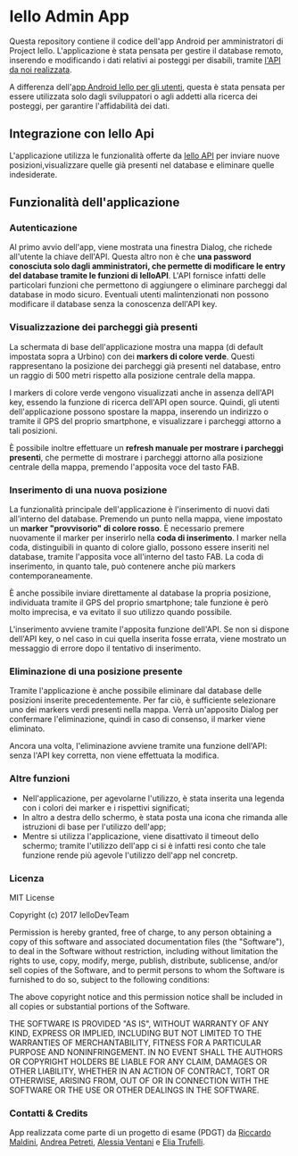 # Iello Admin App #
Questa repository contiene il codice dell'app Android per amministratori di Project Iello. L'applicazione è stata pensata per gestire il database remoto, inserendo e modificando i dati relativi ai posteggi per disabili, tramite [l'API da noi realizzata](https://github.com/IelloDevTeam/IelloAPI "Iello API Repo"). 

A differenza dell'[app Android Iello per gli utenti](https://github.com/IelloDevTeam/IelloAndroidApp), questa è stata pensata per essere utilizzata solo dagli sviluppatori o agli addetti alla ricerca dei posteggi, per garantire l'affidabilità dei dati.


## Integrazione con Iello Api ##
L'applicazione utilizza le funzionalità offerte da [Iello API](https://bitbucket.org/piattaformeteam/iello-api "Iello API Repo") per inviare nuove posizioni,visualizzare quelle già presenti nel database e eliminare quelle indesiderate.


## Funzionalità dell'applicazione ##

### Autenticazione ###
Al primo avvio dell'app, viene mostrata una finestra Dialog, che richede all'utente la chiave dell'API. Questa altro non è che **una password conosciuta solo dagli amministratori, che permette di modificare le entry del database tramite le funzioni di IelloAPI**. L'API fornisce infatti delle particolari funzioni che permettono di aggiungere o eliminare parcheggi dal database in modo sicuro. Eventuali utenti malintenzionati non possono modificare il database senza la conoscenza dell'API key.

### Visualizzazione dei parcheggi già presenti ###
La schermata di base dell'applicazione mostra una mappa (di default impostata sopra a Urbino) con dei **markers di colore verde**. Questi rappresentano la posizione dei parcheggi già presenti nel database, entro un raggio di 500 metri rispetto alla posizione centrale della mappa.

I markers di colore verde vengono visualizzati anche in assenza dell'API key, essendo la funzione di ricerca dell'API open source. Quindi, gli utenti dell'applicazione possono spostare la mappa, inserendo un indirizzo o tramite il GPS del proprio smartphone, e visualizzare i parcheggi attorno a tali posizioni.

È possibile inoltre effettuare un **refresh manuale per mostrare i parcheggi presenti**, che permette di mostrare i parcheggi attorno alla posizione centrale della mappa, premendo l'apposita voce del tasto FAB.


### Inserimento di una nuova posizione ###
La funzionalità principale dell'applicazione è l'inserimento di nuovi dati all'interno del database. Premendo un punto nella mappa, viene impostato un **marker "provvisorio" di colore rosso**. È necessario premere nuovamente il marker per inserirlo nella **coda di inserimento**. I marker nella coda, distinguibili in quanto di colore giallo, possono essere inseriti nel database, tramite l'apposita voce all'interno del tasto FAB. La coda di inserimento, in quanto tale, può contenere anche più markers contemporaneamente.

È anche possibile inviare direttamente al database la propria posizione, individuata tramite il GPS del proprio smartphone; tale funzione è però molto imprecisa, e va evitato il suo utilizzo quando possibile.

L'inserimento avviene tramite l'apposita funzione dell'API. Se non si dispone dell'API key, o nel caso in cui quella inserita fosse errata, viene mostrato un messaggio di errore dopo il tentativo di inserimento.


### Eliminazione di una posizione presente ###
Tramite l'applicazione è anche possibile eliminare dal database delle posizioni inserite precedentemente. Per far ciò, è sufficiente selezionare uno dei markers verdi presenti nella mappa. Verrà un'apposito Dialog per confermare l'eliminazione, quindi in caso di consenso, il marker viene eliminato. 

Ancora una volta, l'eliminazione avviene tramite una funzione dell'API: senza l'API key corretta, non viene effettuata la modifica.

### Altre funzioni ###
* Nell'applicazione, per agevolarne l'utilizzo, è stata inserita una legenda con i colori dei marker e i rispettivi significati;
* In altro a destra dello schermo, è stata posta una icona che rimanda alle istruzioni di base per l'utilizzo dell'app;
* Mentre si utilizza l'applicazione, viene disattivato il timeout dello schermo; tramite l'utilizzo dell'app ci si è infatti resi conto che tale funzione rende più agevole l'utilizzo dell'app nel concretp.

### Licenza ###
MIT License

Copyright (c) 2017 IelloDevTeam

Permission is hereby granted, free of charge, to any person obtaining a copy
of this software and associated documentation files (the "Software"), to deal
in the Software without restriction, including without limitation the rights
to use, copy, modify, merge, publish, distribute, sublicense, and/or sell
copies of the Software, and to permit persons to whom the Software is
furnished to do so, subject to the following conditions:

The above copyright notice and this permission notice shall be included in all
copies or substantial portions of the Software.

THE SOFTWARE IS PROVIDED "AS IS", WITHOUT WARRANTY OF ANY KIND, EXPRESS OR
IMPLIED, INCLUDING BUT NOT LIMITED TO THE WARRANTIES OF MERCHANTABILITY,
FITNESS FOR A PARTICULAR PURPOSE AND NONINFRINGEMENT. IN NO EVENT SHALL THE
AUTHORS OR COPYRIGHT HOLDERS BE LIABLE FOR ANY CLAIM, DAMAGES OR OTHER
LIABILITY, WHETHER IN AN ACTION OF CONTRACT, TORT OR OTHERWISE, ARISING FROM,
OUT OF OR IN CONNECTION WITH THE SOFTWARE OR THE USE OR OTHER DEALINGS IN THE
SOFTWARE.

### Contatti & Credits ###
App realizzata come parte di un progetto di esame (PDGT) da [Riccardo Maldini](https://github.com/maldins46), [Andrea Petreti](https://github.com/petretiandrea), [Alessia Ventani](https://github.com/AlessiaVe) e [Elia Trufelli](https://github.com/EliaT95).

